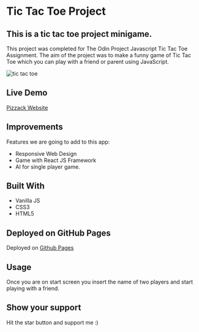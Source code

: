 # Tic Tac Toe Project
## This is a tic tac toe project minigame.

This project was completed for The Odin Project Javascript  Tic Tac Toe Assignment. The aim of the project was to make a funny game of Tic Tac Toe which you can play with a friend or parent using JavaScript.

![tic tac toe](https://github.com/PapierKorb76/tictactoe/assets/62933268/928e70bf-0e75-483b-a909-76d71a97bdef)

## Live Demo
[Pizzack Website](https://papierkorb76.github.io/restaurant-page/)

## Improvements

Features we are going to add to this app:

- Responsive Web Design
- Game with React JS Framework
- AI for single player game.

## Built With
- Vanilla JS
- CSS3
- HTML5

## Deployed on GitHub Pages

Deployed on [Github Pages](https://pages.github.com/)

## Usage
Once you are on start screen you insert the name of two players and start playing with a friend.

## Show your support

Hit the star button and support me :)

